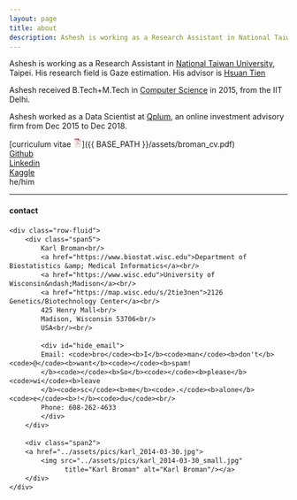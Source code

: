 ```yaml
---
layout: page
title: about
description: Ashesh is working as a Research Assistant in National Taiwan University, Taipei. His research field is Gaze estimation.
---
```


Ashesh is working as a Research Assistant in [National Taiwan University](https://www.ntu.edu.tw/english/), Taipei. His research field is Gaze estimation. His advisor is [Hsuan Tien](https://www.csie.ntu.edu.tw/~htlin/)

Ashesh received B.Tech+M.Tech in [Computer Science](https://www.cse.iitd.ernet.in/)
in 2015, from the IIT Delhi.

Ashesh worked as a Data Scientist at [Qplum](https://www.qplum.co/),  an online investment advisory firm from Dec 2015
to Dec 2018.

[curriculum vitae ![CV as pdf](icons16/pdf-icon.png)]({{ BASE_PATH }}/assets/broman_cv.pdf)<br/>
[Github](https://github.com/ashesh-0)<br/>
[Linkedin](https://www.linkedin.com/in/ashesh0/) <br/>
[Kaggle](https://www.kaggle.com/silence2) <br/>
he/him

---

<div class="container">
<h4><a name="contact"></a>contact</h4>

    <div class="row-fluid">
        <div class="span5">
            Karl Broman<br/>
            <a href="https://www.biostat.wisc.edu">Department of Biostatistics &amp; Medical Informatics</a><br/>
            <a href="https://www.wisc.edu">University of Wisconsin&ndash;Madison</a><br/>
            <a href="https://map.wisc.edu/s/2tie3nen">2126 Genetics/Biotechnology Center</a><br/>
            425 Henry Mall<br/>
            Madison, Wisconsin 53706<br/>
            USA<br/><br/>

            <div id="hide_email">
            Email: <code>bro</code><b>I</b><code>man</code><b>don't</b><code>@</code><b>want</b><code></code><b>spam!
            </b><code></code><b>So</b><code></code><b>please</b><code>wi</code><b>leave
            </b><code>sc</code><b>me</b><code>.</code><b>alone</b><code>e</code><b>!</b><code>du</code><br/>
            Phone: 608-262-4633
            </div>
        </div>

        <div class="span2">
        <a href="../assets/pics/karl_2014-03-30.jpg">
            <img src="../assets/pics/karl_2014-03-30_small.jpg"
                  title="Karl Broman" alt="Karl Broman"/></a>
        </div>
    </div>
</div>
